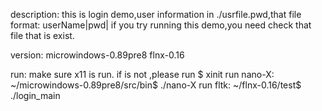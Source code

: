 description:
	this is login demo,user information in ./usrfile.pwd,that file format:
	userName|pwd|
	if you try running this demo,you need check that file that is exist.

version:
	microwindows-0.89pre8
	flnx-0.16

run:
	make sure x11 is run. if is not ,please run
		$ xinit
	run nano-X:
		~/microwindows-0.89pre8/src/bin$ ./nano-X
	run fltk:
		~/flnx-0.16/test$ ./login_main
